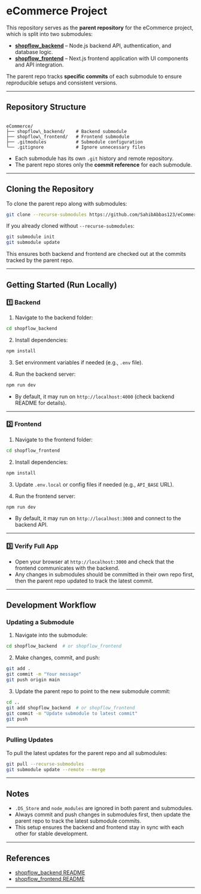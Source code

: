 

# eCommerce Project

This repository serves as the **parent repository** for the eCommerce project, which is split into two submodules:

- **[shopflow_backend](https://github.com/SahibAbbas123/shopflow_backend)** – Node.js backend API, authentication, and database logic.  
- **[shopflow_frontend](https://github.com/SahibAbbas123/shopflow_frontend)** – Next.js frontend application with UI components and API integration.  

The parent repo tracks **specific commits** of each submodule to ensure reproducible setups and consistent versions.

---

## Repository Structure

```

eCommerce/
├── shopflow\_backend/    # Backend submodule
├── shopflow\_frontend/   # Frontend submodule
├── .gitmodules           # Submodule configuration
└── .gitignore            # Ignore unnecessary files

````

- Each submodule has its own `.git` history and remote repository.  
- The parent repo stores only the **commit reference** for each submodule.

---

## Cloning the Repository

To clone the parent repo along with submodules:

```bash
git clone --recurse-submodules https://github.com/SahibAbbas123/eCommerce.git
````

If you already cloned without `--recurse-submodules`:

```bash
git submodule init
git submodule update
```

This ensures both backend and frontend are checked out at the commits tracked by the parent repo.

---

## Getting Started (Run Locally)

### 1️⃣ Backend

1. Navigate to the backend folder:

```bash
cd shopflow_backend
```

2. Install dependencies:

```bash
npm install
```

3. Set environment variables if needed (e.g., `.env` file).

4. Run the backend server:

```bash
npm run dev
```

* By default, it may run on `http://localhost:4000` (check backend README for details).

---

### 2️⃣ Frontend

1. Navigate to the frontend folder:

```bash
cd shopflow_frontend
```

2. Install dependencies:

```bash
npm install
```

3. Update `.env.local` or config files if needed (e.g., `API_BASE` URL).

4. Run the frontend server:

```bash
npm run dev
```

* By default, it may run on `http://localhost:3000` and connect to the backend API.

---

### 3️⃣ Verify Full App

* Open your browser at `http://localhost:3000` and check that the frontend communicates with the backend.
* Any changes in submodules should be committed in their own repo first, then the parent repo updated to track the latest commit.

---

## Development Workflow

### Updating a Submodule

1. Navigate into the submodule:

```bash
cd shopflow_backend  # or shopflow_frontend
```

2. Make changes, commit, and push:

```bash
git add .
git commit -m "Your message"
git push origin main
```

3. Update the parent repo to point to the new submodule commit:

```bash
cd ..
git add shopflow_backend  # or shopflow_frontend
git commit -m "Update submodule to latest commit"
git push
```

---

### Pulling Updates

To pull the latest updates for the parent repo and all submodules:

```bash
git pull --recurse-submodules
git submodule update --remote --merge
```

---

## Notes

* `.DS_Store` and `node_modules` are ignored in both parent and submodules.
* Always commit and push changes in submodules first, then update the parent repo to track the latest submodule commits.
* This setup ensures the backend and frontend stay in sync with each other for stable development.

---

## References

* [shopflow\_backend README](https://github.com/SahibAbbas123/shopflow_backend)
* [shopflow\_frontend README](https://github.com/SahibAbbas123/shopflow_frontend)
---
